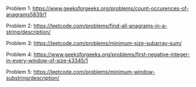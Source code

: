 Problem 1:
https://www.geeksforgeeks.org/problems/count-occurences-of-anagrams5839/1

Problem 2:
https://leetcode.com/problems/find-all-anagrams-in-a-string/description/

Problem 3:
https://leetcode.com/problems/minimum-size-subarray-sum/

Problem 4:
https://www.geeksforgeeks.org/problems/first-negative-integer-in-every-window-of-size-k3345/1

Problem 5:
https://leetcode.com/problems/minimum-window-substring/description/
